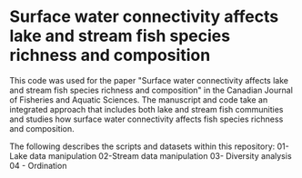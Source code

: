 # Surface water connectivity affects lake and stream fish species richness and composition 

This code was used for the paper "Surface water connectivity affects lake and stream fish species richness and composition" in the Canadian Journal of Fisheries and Aquatic Sciences. The manuscript and code take an integrated approach that includes both lake and stream fish communities and studies how surface water connectivity affects fish species richness and composition. 

The following describes the scripts and datasets within this repository: 
01-Lake data manipulation
02-Stream data manipulation
03- Diversity analysis
04 - Ordination
